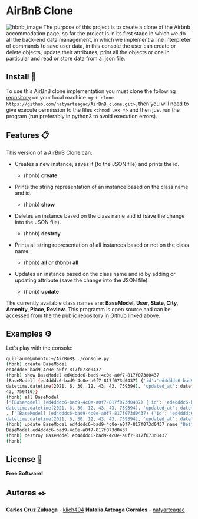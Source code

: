 # AirBnB Clone
![hbnb_image](https://camo.githubusercontent.com/a0c52a69dc410e983b8c63fa4aa57e83cb4157cd/68747470733a2f2f73332e616d617a6f6e6177732e636f6d2f696e7472616e65742d70726f6a656374732d66696c65732f686f6c626572746f6e7363686f6f6c2d6869676865722d6c6576656c5f70726f6772616d6d696e672b2f3236332f4842544e2d68626e622d46696e616c2e706e67)
The purpose of this project is to create a clone of the Airbnb accommodation page, so far the project is in its first stage in which we do all the back-end data management, in which we implement a line interpreter of commands to save user data, in this console the user can create or delete objects, update their attributes, print all the objects or one in particular and read or store data from a .json file.

##  Install 💾
To use this AirBnB clone implementation you must clone the following [repository](https://github.com/natyarteagac/AirBnB_clone.git) on your local machine ```<git clone https://github.com/natyarteagac/AirBnB_clone.git>```, then you will need to give execute permission to the files ```<chmod u+x *>``` and then just run the program (run preferably in python3 to avoid execution errors).

## Features 📋
This version of a AirBnB Clone can:
- Creates a new instance, saves it (to the JSON file) and prints the id.
    + (hbnb) **create** <class name>


- Prints the string representation of an instance based on the class name and id.
    + (hbnb) **show** <class name> <id>


- Deletes an instance based on the class name and id (save the change into the JSON file).
    + (hbnb) **destroy** <class name> <id>


- Prints all string representation of all instances based or not on the class name.
    + (hbnb) **all** *or* (hbnb) **all** <class name>


- Updates an instance based on the class name and id by adding or updating attribute (save the change into the JSON file).
    + (hbnb) **update** <class name> <id> <attribute name> <attribute value>

The currently available class names are: **BaseModel, User, State, City, Amenity, Place, Review**.
This programm is open source and can be accessed from the the public repository in [Github linked](https://github.com/natyarteagac/AirBnB_clone.git) above.

## Examples ⚙️
Let's play with the console:

```sh
guillaume@ubuntu:~/AirBnB$ ./console.py
(hbnb) create BaseModel
ed4dddc6-bad9-4c0e-a0f7-817f073d0437
(hbnb) show BaseModel ed4dddc6-bad9-4c0e-a0f7-817f073d0437
[BaseModel] (ed4dddc6-bad9-4c0e-a0f7-817f073d0437) {'id':'ed4dddc6-bad9-4c0e-a0f7-817f073d0437','created_at':
datetime.datetime(2021, 6, 30, 12, 43, 43, 759394), 'updated_at': datetime.datetime(2021, 6, 30, 12, 43,
43, 759410)}
(hbnb) all BaseModel 
["[BaseModel] (ed4dddc6-bad9-4c0e-a0f7-817f073d0437) {'id': 'ed4dddc6-bad9-4c0e-a0f7-817f073d0437', 'created_at':
datetime.datetime(2021, 6, 30, 12, 43, 43, 759394), 'updated_at': datetime.datetime(2021, 6, 30, 12, 43, 43, 759410)}"]
, ["[BaseModel] (ed4dddc6-bad9-4c0e-a0f7-817f073d0437) {'id': 'ed4dddc6-bad9-4c0e-a0f7-817f073d0437', 'created_at':
datetime.datetime(2021, 6, 30, 12, 43, 43, 759394), 'updated_at': datetime.datetime(2021, 6, 30, 12, 43, 43, 759410)}"]
(hbnb) update BaseModel ed4dddc6-bad9-4c0e-a0f7-817f073d0437 name "Betty"
BaseModel.ed4dddc6-bad9-4c0e-a0f7-817f073d0437
(hbnb) destroy BaseModel ed4dddc6-bad9-4c0e-a0f7-817f073d0437
(hbnb)
```

## License 📄
**Free Software!**

## Autores ✒️
**Carlos Cruz Zuluaga** - [klich404](https://github.com/klich404)
**Natalia Arteaga Corrales** - [natyarteagac](https://github.com/natyarteagac)
